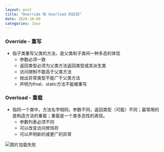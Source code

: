 ```yaml
---
layout: post
title: "Override 和 Overload 的区别"
date: 2020-10-09
categories: Java
---
```



### **Override - 重写**
* 指子类重写父类的方法，是父类和子类间一种多态的体现
    + 参数必须一致<br>
    + 返回类型必须为父类方法返回类型或其派生类<br>
    + 访问限制不能高于父类方法<br>
    + 抛出异常类型不能广于父类方法<br>
    + 声明为final、static方法不能被重写

### **Overload - 重载**
* 指同一个类中，方法名字相同，参数不同，返回类型（可能）不同；最常用的是构造方法的重载；重载是一个类多态性的表现。
    + 参数列表必须不同<br>
    + 可以改变访问修饰符<br>
    + 可以声明新的或更广的异常

![图片加载失败](http://maxwell-blog.cn/image/over1.png)





